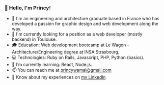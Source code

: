### 👋 Hello, I'm Princy!
- 🤔 I'm an engineering and architecture graduate based in France who has developed a passion for graphic design and web development along the way.
- 👀 I'm currently looking for a position as a web developer (mostly backend) in Toulouse.
- 🎓 Education: Web development bootcamp at Le Wagon - Architecture/Engineering degree at INSA Strasbourg.
- 💻 Technologies: Ruby on Rails, Javascript, PHP, Python (basics).
- 🌱 I’m currently learning: React, Node.js.
- 📫 You can reach me at princywamal@gmail.com
- 💼 Know about my experiences on [my LinkedIn](https://www.linkedin.com/in/princy-wamal-b7a01b137)

<!---
PrincyW/PrincyW is a ✨ special ✨ repository because its `README.md` (this file) appears on your GitHub profile.
You can click the Preview link to take a look at your changes.
--->
